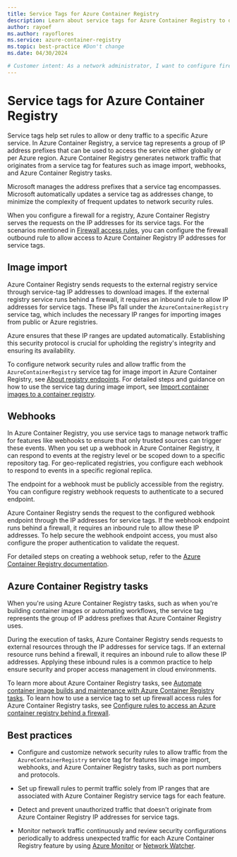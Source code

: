 ```yaml
---
title: Service Tags for Azure Container Registry
description: Learn about service tags for Azure Container Registry to define network access controls for Azure resources.
author: rayoef
ms.author: rayoflores
ms.service: azure-container-registry
ms.topic: best-practice #Don't change
ms.date: 04/30/2024

# Customer intent: As a network administrator, I want to configure firewall rules to allow traffic from Azure Container Registry service tags, so that I can securely manage access for image imports, webhooks, and automated tasks while minimizing the risk of unauthorized traffic.
---
```


# Service tags for Azure Container Registry

Service tags help set rules to allow or deny traffic to a specific Azure service. In Azure Container Registry, a service tag represents a group of IP address prefixes that can be used to access the service either globally or per Azure region. Azure Container Registry generates network traffic that originates from a service tag for features such as image import, webhooks, and Azure Container Registry tasks.

Microsoft manages the address prefixes that a service tag encompasses. Microsoft automatically updates a service tag as addresses change, to minimize the complexity of frequent updates to network security rules.

When you configure a firewall for a registry, Azure Container Registry serves the requests on the IP addresses for its service tags. For the scenarios mentioned in [Firewall access rules](container-registry-firewall-access-rules.md), you can configure the firewall outbound rule to allow access to Azure Container Registry IP addresses for service tags.

## Image import

Azure Container Registry sends requests to the external registry service through service-tag IP addresses to download images. If the external registry service runs behind a firewall, it requires an inbound rule to allow IP addresses for service tags. These IPs fall under the `AzureContainerRegistry` service tag, which includes the necessary IP ranges for importing images from public or Azure registries.

Azure ensures that these IP ranges are updated automatically. Establishing this security protocol is crucial for upholding the registry's integrity and ensuring its availability.

To configure network security rules and allow traffic from the `AzureContainerRegistry` service tag for image import in Azure Container Registry, see [About registry endpoints](container-registry-firewall-access-rules.md#about-registry-endpoints). For detailed steps and guidance on how to use the service tag during image import, see [Import container images to a container registry](container-registry-import-images.md).

## Webhooks

In Azure Container Registry, you use service tags to manage network traffic for features like webhooks to ensure that only trusted sources can trigger these events. When you set up a webhook in Azure Container Registry, it can respond to events at the registry level or be scoped down to a specific repository tag. For geo-replicated registries, you configure each webhook to respond to events in a specific regional replica.

The endpoint for a webhook must be publicly accessible from the registry. You can configure registry webhook requests to authenticate to a secured endpoint.

Azure Container Registry sends the request to the configured webhook endpoint through the IP addresses for service tags. If the webhook endpoint runs behind a firewall, it requires an inbound rule to allow these IP addresses. To help secure the webhook endpoint access, you must also configure the proper authentication to validate the request.

For detailed steps on creating a webhook setup, refer to the [Azure Container Registry documentation](container-registry-webhook.md).

## Azure Container Registry tasks

When you're using Azure Container Registry tasks, such as when you're building container images or automating workflows, the service tag represents the group of IP address prefixes that Azure Container Registry uses.

During the execution of tasks, Azure Container Registry sends requests to external resources through the IP addresses for service tags. If an external resource runs behind a firewall, it requires an inbound rule to allow these IP addresses. Applying these inbound rules is a common practice to help ensure security and proper access management in cloud environments.

To learn more about Azure Container Registry tasks, see [Automate container image builds and maintenance with Azure Container Registry tasks](container-registry-tasks-overview.md). To learn how to use a service tag to set up firewall access rules for Azure Container Registry tasks, see [Configure rules to access an Azure container registry behind a firewall](container-registry-firewall-access-rules.md).

## Best practices

* Configure and customize network security rules to allow traffic from the `AzureContainerRegistry` service tag for features like image import, webhooks, and Azure Container Registry tasks, such as port numbers and protocols.

* Set up firewall rules to permit traffic solely from IP ranges that are associated with Azure Container Registry service tags for each feature.

* Detect and prevent unauthorized traffic that doesn't originate from Azure Container Registry IP addresses for service tags.

* Monitor network traffic continuously and review security configurations periodically to address unexpected traffic for each Azure Container Registry feature by using [Azure Monitor](/azure/azure-monitor/overview) or [Network Watcher](/azure/network-watcher/frequently-asked-questions).
